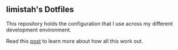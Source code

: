 ## limistah's Dotfiles

This repository holds the configuration that I use across my different development environment.

Read this [post](https://limistah.dev/posts/machine-configuration-stow/) to learn more about how all this work out.
